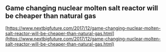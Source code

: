 ## Game changing nuclear molten salt reactor will be cheaper than natural gas
  
  [https://www.nextbigfuture.com/2017/12/game-changing-nuclear-molten-salt-reactor-will-be-cheaper-than-natural-gas.html](https://www.nextbigfuture.com/2017/12/game-changing-nuclear-molten-salt-reactor-will-be-cheaper-than-natural-gas.html)